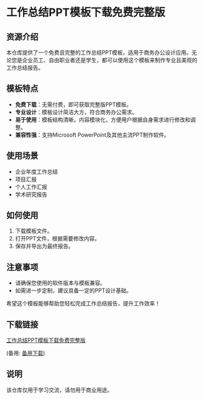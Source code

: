 # 工作总结PPT模板下载免费完整版

## 资源介绍

本仓库提供了一个免费且完整的工作总结PPT模板，适用于商务办公设计应用。无论您是企业员工、自由职业者还是学生，都可以使用这个模板来制作专业且美观的工作总结报告。

## 模板特点

- **免费下载**：无需付费，即可获取完整版PPT模板。
- **专业设计**：模板设计简洁大方，符合商务办公需求。
- **易于使用**：模板结构清晰，内容模块化，方便用户根据自身需求进行修改和调整。
- **兼容性强**：支持Microsoft PowerPoint及其他主流PPT制作软件。

## 使用场景

- 企业年度工作总结
- 项目汇报
- 个人工作汇报
- 学术研究报告

## 如何使用

1. 下载模板文件。
2. 打开PPT文件，根据需要修改内容。
3. 保存并导出为最终报告。

## 注意事项

- 请确保您使用的软件版本与模板兼容。
- 如需进一步定制，建议具备一定的PPT设计基础。

希望这个模板能够帮助您轻松完成工作总结报告，提升工作效率！

## 下载链接
[工作总结PPT模板下载免费完整版](https://pan.quark.cn/s/127f95254c8a) 

(备用: [备用下载](https://pan.baidu.com/s/1P3-WDnm3HSqg9quZ4p-bTA?pwd=1234))

## 说明

该仓库仅用于学习交流，请勿用于商业用途。
